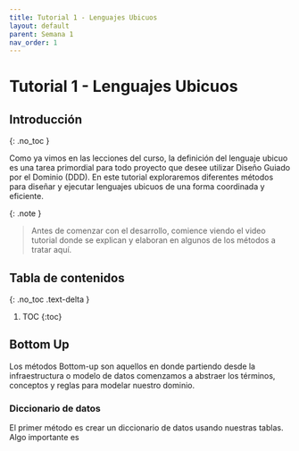 ```yaml
---
title: Tutorial 1 - Lenguajes Ubicuos
layout: default
parent: Semana 1
nav_order: 1
---
```


# Tutorial 1 - Lenguajes Ubicuos

## Introducción
{: .no_toc }

Como ya vimos en las lecciones del curso, la definición del lenguaje ubicuo es una tarea primordial para todo proyecto que desee utilizar Diseño Guiado por el Dominio (DDD). En este tutorial exploraremos diferentes métodos para diseñar y ejecutar lenguajes ubicuos de una forma coordinada y eficiente.

{: .note }
> Antes de comenzar con el desarrollo, comience viendo el video tutorial donde se explican y elaboran en algunos de los métodos a tratar aquí.


## Tabla de contenidos
{: .no_toc .text-delta }

1. TOC
{:toc}


## Bottom Up

Los métodos Bottom-up son aquellos en donde partiendo desde la infraestructura o modelo de datos comenzamos a abstraer los términos, conceptos y reglas para modelar nuestro dominio. 

### Diccionario de datos

El primer método es crear un diccionario de datos usando nuestras tablas. Algo importante es 
